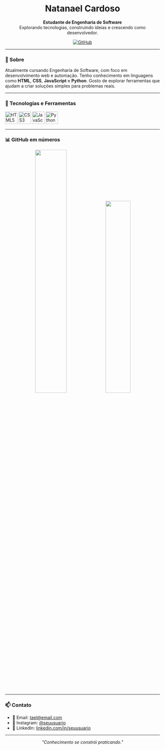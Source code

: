 <h1 align="center">Natanael Cardoso</h1>

<p align="center">
  <strong>Estudante de Engenharia de Software</strong> <br/>
  Explorando tecnologias, construindo ideias e crescendo como desenvolvedor.
</p>

<p align="center">
  <a href="https://github.com/taelgavin">
    <img src="https://img.shields.io/github/followers/taelgavin?label=GitHub&style=social" alt="GitHub" />
  </a>
</p>

---

### 💼 Sobre

Atualmente cursando Engenharia de Software, com foco em desenvolvimento web e automação. Tenho conhecimento em linguagens como **HTML**, **CSS**, **JavaScript** e **Python**. Gosto de explorar ferramentas que ajudam a criar soluções simples para problemas reais.

---

### 🧰 Tecnologias e Ferramentas

<p>
  <img src="https://cdn.jsdelivr.net/gh/devicons/devicon/icons/html5/html5-original.svg" height="40" alt="HTML5" />
  <img src="https://cdn.jsdelivr.net/gh/devicons/devicon/icons/css3/css3-original.svg" height="40" alt="CSS3" />
  <img src="https://cdn.jsdelivr.net/gh/devicons/devicon/icons/javascript/javascript-original.svg" height="40" alt="JavaScript" />
  <img src="https://cdn.jsdelivr.net/gh/devicons/devicon/icons/python/python-original.svg" height="40" alt="Python" />
</p>

---

### 📊 GitHub em números

<p align="center">
  <img src="https://github-readme-stats.vercel.app/api?username=taelgavin&show_icons=true&theme=github_dark&border_radius=10" width="45%" />
  <img src="https://github-readme-stats.vercel.app/api/top-langs/?username=taelgavin&layout=compact&theme=github_dark&border_radius=10" width="40%" />
</p>

---

### 📫 Contato

- 📧 Email: tael@email.com  
- 📱 Instagram: [@seuusuario](https://instagram.com/seuusuario)  
- 💼 LinkedIn: [linkedin.com/in/seuusuario](https://linkedin.com/in/seuusuario)

---

<p align="center">
  <em>"Conhecimento se constrói praticando."</em>
</p>
